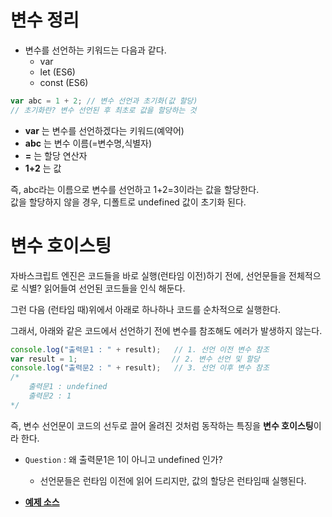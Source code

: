 # 변수 정리

* 변수를 선언하는 키워드는 다음과 같다.
    * var 
    * let (ES6)
    * const (ES6)

```javascript
var abc = 1 + 2; // 변수 선언과 초기화(값 할당)
// 초기화란? 변수 선언된 후 최초로 값을 할당하는 것
```

* **var** 는 변수를 선언하겠다는 키워드(예약어)  
* **abc** 는 변수 이름(=변수명,식별자)  
* **=** 는 할당 연산자  
* **1+2** 는 값

즉, abc라는 이름으로 변수를 선언하고 1+2=3이라는 값을 할당한다.  
값을 할당하지 않을 경우, 디폴트로 undefined 값이 초기화 된다.

# 변수 호이스팅
자바스크립트 엔진은 코드들을 바로 실행(런타임 이전)하기 전에, 선언문들을 전체적으로 식별? 읽어들여 선언된 코드들을 인식 해둔다.

그런 다음 (런타임 때)위에서 아래로 하나하나 코드를 순차적으로 실행한다.

그래서, 아래와 같은 코드에서 선언하기 전에 변수를 참조해도 에러가 발생하지 않는다.

```javascript
console.log("출력문1 : " + result);   // 1. 선언 이전 변수 참조
var result = 1;                     // 2. 변수 선언 및 할당
console.log("출력문2 : " + result);   // 3. 선언 이후 변수 참조
/*
    출력문1 : undefined
    출력문2 : 1
*/
```

즉, 변수 선언문이 코드의 선두로 끌어 올려진 것처럼 동작하는 특징을 **변수 호이스팅**이라 한다.

* `Question` : 왜 출력문1은 1이 아니고 undefined 인가?
    * 선언문들은 런타임 이전에 읽어 드리지만, 값의 할당은 런타임때 실행된다.


* [__예제 소스__](var_hoisting.html)